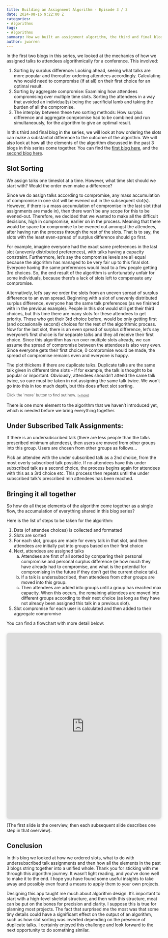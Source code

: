 ```yaml
---
title: Building an Assignment Algorithm - Episode 3 / 3
date: 2024-08-16 9:22:00 Z
categories:
- Algorithms
tags:
- Algorithms
summary: How we built an assignment algorithm, the third and final blog in the series.
author: jwarren
---
```


<!-- from: 2023-11-24-llm-mem.md -->
<style> 
    summary {
        font-weight: 300;
        display: block;
        font-style: normal 
    }
    summary::after {
        cursor: pointer;
        content: '[+more]';
        text-decoration: underline;
        text-decoration-style: dotted;
        padding-left: 0.5em;
        font-size: 0.8em;
    }
    details[open] > summary::after {
        content: ' [−less]';
    }
        details[open]::before {
        content: '';
        display: block;
        border-top: 1px solid #ccc;
        margin-top: 1em;
    }

    details[open]::after {
        content: '';
        display: block;
        border-top: 1px solid #ccc;
        margin-top: 1em;
        margin-bottom: 1em;
    }
        details {
        font-size: 0.9em;
        font-style: italic;
    }
    details.no-italic {
        font-size: 0.8em;
        font-style: normal;
    }
</style>

In the first two blogs in this series, we looked at the mechanics of how we assigned talks to attendees algorithmically for a conference. This involved: 

1. Sorting by surplus difference: Looking ahead, seeing what talks are more popular and thereafter ordering attendees accordingly. Calculating who would need to compromise (if at all) on their first choice for an optimal result.
2. Sorting by aggregate compromise: Examining how attendees compromising over multiple time slots. Sorting the attendees in a way that avoided an individual(s) being the sacrificial lamb and taking the burden of all the compromise.
3. The interplay between these two sorting methods: How surplus difference and aggregate compromise had to be combined and run simultaneously, for the algorithm to give an optimal result.  
  
In this third and final blog in the series, we will look at how ordering the slots can make a substantial difference to the outcome of the algorithm. We will also look at how all the elements of the algorithm discussed in the past 3 blogs in this series come together. You can find the [first blog here]({{site.baseurl}}/2024/08/16/building-an-assignment-algorithm-1.html), and the [second blog here]({{site.baseurl}}/2024/08/16/building-an-assignment-algorithm-2.html). 

## Slot Sorting

We assign talks one timeslot at a time. However, what time slot should we start with? Would the order even make a difference?  

Since we do assign talks according to compromise, any mass accumulation of compromise in one slot will be evened out in the subsequent slot(s). However, if there is a mass accumulation of compromise in the last slot (that assignments are made in), then there won’t be any scope for this to be evened-out. Therefore, we decided that we wanted to make all the difficult decisions, high in compromise, earlier on in the process. Meaning that there would be space for compromise to be evened out amongst the attendees, after having run the process through the rest of the slots. That is to say, the slots with the least even-spread of surplus difference should go first.  

For example, imagine everyone had the exact same preferences in the last slot (unevenly distributed preferences), with talks having a capacity constraint. Furthermore, let’s say the compromise levels are all equal because the algorithm has managed to be very fair up to this final slot. Everyone having the same preferences would lead to a few people getting 3rd choices. So, the end result of the algorithm is unfortunately unfair for some individuals, because there’s a lack of slots left to compensate any compromise.  

Alternatively, let’s say we order the slots from an uneven spread of surplus difference to an even spread. Beginning with a slot of unevenly distributed surplus difference, everyone has the same talk preferences (as we finished with in the previous example). People in this slot would still get their third choices, but this time there are many slots for these attendees to get priority. Those who got their 3rd choice before, would be only getting first (and occasionally second) choices for the rest of the algorithmic process. Now for the last slot, there is an even spread of surplus difference, let’s say everyone’s first choice is for separate talks and they all receive their first choice. Since this algorithm has run over multiple slots already, we can assume the spread of compromise between the attendees is also very even. Since everyone gets their first choice, 0 compromise would be made, the spread of compromise remains even and everyone is happy.  

The plot thickens if there are duplicate talks. Duplicate talks are the same talk given in different time slots - if for example, the talk is thought to be popular or important. Obviously, attendees shouldn’t attend the same talk twice, so care must be taken in not assigning the same talk twice. We won’t go into this in too much depth, but this does affect slot sorting. 

<details><summary>Click the 'more' button to find out how.</summary>
Firstly, slots containing the most duplicate talks go first. Duplicate talks are put at the front so that the most forced choices happen at the beginning, meaning that the attendees’ aggregate compromise has time (/remaining slots to assign) to even out, in comparison to other attendees, by the end of the algorithm.  

Next, we sort by how spread-out choices are. Duplicate talk slots with an even spread of choices to go first. This way, users aren't assigned a bad set of choices because the good assignments are no longer possible. This would be due to the previously assigned slots, which were oversubscribed (and therefore compromise high). Whereas as we discussed earlier, we want non-duplicate talk slots with a small spread (ie as many oversubscribed talks as possible) to go first. This is so that again, we generate as much compromise at the beginning of the algorithm run as possible, which will then even out over all the delegates by the end. After trialling and testing this method, we found it led to optimal results. 
</details>
<br>
There is one more element to the algorithm that we haven’t introduced yet, which is needed before we bring everything together.  

## Under Subscribed Talk Assignments:

If there is an undersubscribed talk (there are less people than the talks prescribed minimum attendees), then users are moved from other groups into this group. Users are chosen from other groups as follows… 

Pick an attendee with the under subscribed talk as a 2nd choice, from the most overly subscribed talk possible. If no attendees have this under subscribed talk as a second choice, the process begins again for attendees with this as a 3rd choice etc. This process then repeats until the under subscribed talk's prescribed min attendees has been reached. 

## Bringing it all together 

So how do all these elements of the algorithm come together as a single flow, the accumulation of everything shared in this blog series?  

Here is the list of steps to be taken for the algorithm:

1. Data (of attendee choices) is collected and formatted 
2. Slots are sorted 
3. For each slot, groups are made for every talk in that slot, and then attendees are initially put into groups based on their first choice 
4. Next, attendees are assigned talks
    <ol type="a">
        <li>Attendees are first of all sorted by comparing their personal compromise and personal surplus difference (ie how much they have already had to compromise, and what is the potential for compromising in the future if they don’t get the current choice talk). </li>
        <li>If a talk is undersubscribed, then attendees from other groups are moved into this group. </li>
        <li>Then attendees are added into groups until a group has reached max capacity. When this occurs, the remaining attendees are moved into different groups according to their next choice (as long as they have not already been assigned this talk in a previous slot). </li>
    </ol>
5. Slot compromise for each user is calculated and then added to their aggregate compromise 

You can find a flowchart with more detail below:
<div style="position: relative; width: 100%; height: 0; padding-top: 120.0000%;
 padding-bottom: 0; box-shadow: 0 2px 8px 0 rgba(63,69,81,0.16); margin-top: 1.6em; margin-bottom: 0.9em; overflow: hidden;
 border-radius: 8px; will-change: transform;">
  <iframe loading="lazy" style="position: absolute; width: 100%; height: 100%; top: 0; left: 0; border: none; padding: 0;margin: 0;"
    src="https://www.canva.com/design/DAGUMczeZ0g/zzjhOfeMNDN88TuDguYPyg/view?embed" allowfullscreen="allowfullscreen" allow="fullscreen">
  </iframe>
</div>
(The first slide is the overview, then each subsequent slide describes one step in that overview). 


## Conclusion

In this blog we looked at how we ordered slots, what to do with undersubscribed talk assignments and then how all the elements in the past 3 blogs string together into a unified whole. Thank you for sticking with me through this algorithm journey. It wasn’t light reading, and you’ve done well to make it to the end. I hope you have found some useful insights to take away and possibly even found a means to apply them to your own projects.  

Designing this app taught me much about algorithm design. It’s important to start with a high-level skeletal structure, and then with this structure, meat can be put on the bones for precision and clarity. I suppose this is true for planning most projects. The fact that surprised me the most was that some tiny details could have a significant effect on the output of an algorithm, such as how slot sorting was inverted depending on the presence of duplicate talks. I certainly enjoyed this challenge and look forward to the next opportunity to do something similar. 